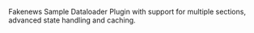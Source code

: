 Fakenews Sample Dataloader Plugin with support for multiple sections, advanced state handling and caching.
